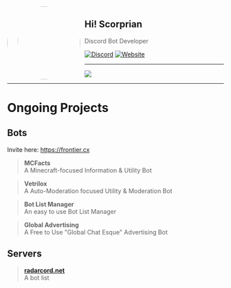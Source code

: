 <!-- ## Hi! I'm Igor Kowalczyk 🖐️ -->

<img width="170" height="170" align="left" style="float: left; margin: 0 10px 0 0; border-radius: 50%;" src="https://frontier.cx/static/scorprianpfp.png">  

## Hi! Scorprian
> Discord Bot Developer<br>

[![Discord](https://img.shields.io/discord/666599184844980224?color=333&label=Server&logo=discord&logoColor=fff&style=flat-square)](https://frontier.cx/discord)
[![Website](https://img.shields.io/website?down_color=333&down_message=off&label=Website&logo=GoogleChrome&logoColor=fff&style=flat-square&up_color=333&up_message=up&url=https%3A%2F%2Ffrontier.cx)](https://frontier.cx)


---
<a href="https://discord.com/users/381710555096023061">
 <img src="https://lanyard.cnrad.dev/api/381710555096023061?hideTimestamp=true" style="float: center;" align="center" />
</a>

---

# Ongoing Projects  


## Bots
Invite here: https://frontier.cx
> **MCFacts**  
A Minecraft-focused Information & Utility Bot  

> **Vetrilox**  
A Auto-Moderation focused Utility & Moderation Bot  

> **Bot List Manager**  
An easy to use Bot List Manager

> **Global Advertising**  
A Free to Use "Global Chat Esque" Advertising Bot

## Servers
> **[radarcord.net](https://radarcord.net)**  
A bot list


<!-- Copied & Modified with Permission from Igor Kowalczyk -->








